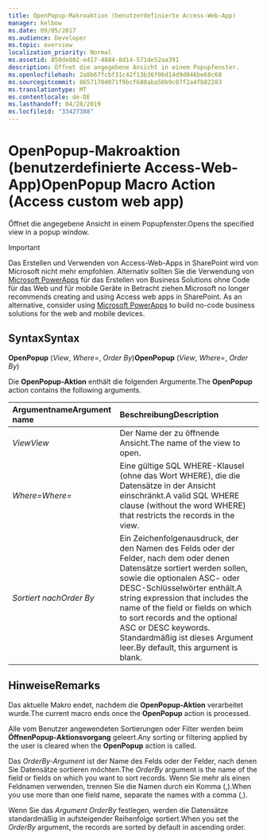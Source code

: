 ```yaml
---
title: OpenPopup-Makroaktion (benutzerdefinierte Access-Web-App)
manager: kelbow
ms.date: 09/05/2017
ms.audience: Developer
ms.topic: overview
localization_priority: Normal
ms.assetid: 850de802-e417-4884-8d14-571de52aa391
description: Öffnet die angegebene Ansicht in einem Popupfenster.
ms.openlocfilehash: 2a8b67fcbf31c42f13b36f06d14d9d046be68c68
ms.sourcegitcommit: 8657170d071f9bcf680aba50b9c07f2a4fb82283
ms.translationtype: MT
ms.contentlocale: de-DE
ms.lasthandoff: 04/28/2019
ms.locfileid: "33427388"
---
```

# <a name="openpopup-macro-action-access-custom-web-app"></a><span data-ttu-id="a1545-103">OpenPopup-Makroaktion (benutzerdefinierte Access-Web-App)</span><span class="sxs-lookup"><span data-stu-id="a1545-103">OpenPopup Macro Action (Access custom web app)</span></span>

<span data-ttu-id="a1545-104">Öffnet die angegebene Ansicht in einem Popupfenster.</span><span class="sxs-lookup"><span data-stu-id="a1545-104">Opens the specified view in a popup window.</span></span>
  
> [!IMPORTANT]
> <span data-ttu-id="a1545-p101">Das Erstellen und Verwenden von Access-Web-Apps in SharePoint wird von Microsoft nicht mehr empfohlen. Alternativ sollten Sie die Verwendung von [Microsoft PowerApps](https://powerapps.microsoft.com/en-us/) für das Erstellen von Business Solutions ohne Code für das Web und für mobile Geräte in Betracht ziehen.</span><span class="sxs-lookup"><span data-stu-id="a1545-p101">Microsoft no longer recommends creating and using Access web apps in SharePoint. As an alternative, consider using [Microsoft PowerApps](https://powerapps.microsoft.com/en-us/) to build no-code business solutions for the web and mobile devices.</span></span> 
  
## <a name="syntax"></a><span data-ttu-id="a1545-107">Syntax</span><span class="sxs-lookup"><span data-stu-id="a1545-107">Syntax</span></span>

 <span data-ttu-id="a1545-108">**OpenPopup** (*View*, *Where=*, *Order By*)</span><span class="sxs-lookup"><span data-stu-id="a1545-108">**OpenPopup** (*View*, *Where=*, *Order By*)</span></span> 
  
<span data-ttu-id="a1545-109">Die **OpenPopup-Aktion** enthält die folgenden Argumente.</span><span class="sxs-lookup"><span data-stu-id="a1545-109">The **OpenPopup** action contains the following arguments.</span></span> 
  
|<span data-ttu-id="a1545-110">**Argumentname**</span><span class="sxs-lookup"><span data-stu-id="a1545-110">**Argument name**</span></span>|<span data-ttu-id="a1545-111">**Beschreibung**</span><span class="sxs-lookup"><span data-stu-id="a1545-111">**Description**</span></span>|
|:-----|:-----|
| <span data-ttu-id="a1545-112">*View*</span><span class="sxs-lookup"><span data-stu-id="a1545-112">*View*</span></span>  <br/> |<span data-ttu-id="a1545-113">Der Name der zu öffnende Ansicht.</span><span class="sxs-lookup"><span data-stu-id="a1545-113">The name of the view to open.</span></span>  <br/> |
| <span data-ttu-id="a1545-114">*Where=*</span><span class="sxs-lookup"><span data-stu-id="a1545-114">*Where=*</span></span>  <br/> |<span data-ttu-id="a1545-115">Eine gültige SQL WHERE-Klausel (ohne das Wort WHERE), die die Datensätze in der Ansicht einschränkt.</span><span class="sxs-lookup"><span data-stu-id="a1545-115">A valid SQL WHERE clause (without the word WHERE) that restricts the records in the view.</span></span>  <br/> |
| <span data-ttu-id="a1545-116">*Sortiert nach*</span><span class="sxs-lookup"><span data-stu-id="a1545-116">*Order By*</span></span>  <br/> |<span data-ttu-id="a1545-117">Ein Zeichenfolgenausdruck, der den Namen des Felds oder der Felder, nach dem oder denen Datensätze sortiert werden sollen, sowie die optionalen ASC- oder DESC-Schlüsselwörter enthält.</span><span class="sxs-lookup"><span data-stu-id="a1545-117">A string expression that includes the name of the field or fields on which to sort records and the optional ASC or DESC keywords.</span></span> <span data-ttu-id="a1545-118">Standardmäßig ist dieses Argument leer.</span><span class="sxs-lookup"><span data-stu-id="a1545-118">By default, this argument is blank.</span></span>  <br/> |
   
## <a name="remarks"></a><span data-ttu-id="a1545-119">Hinweise</span><span class="sxs-lookup"><span data-stu-id="a1545-119">Remarks</span></span>

<span data-ttu-id="a1545-120">Das aktuelle Makro endet, nachdem die **OpenPopup-Aktion** verarbeitet wurde.</span><span class="sxs-lookup"><span data-stu-id="a1545-120">The current macro ends once the **OpenPopup** action is processed.</span></span> 
  
<span data-ttu-id="a1545-121">Alle vom Benutzer angewendeten Sortierungen oder Filter werden beim **ÖffnenPopup-Aktionsvorgang** geleert.</span><span class="sxs-lookup"><span data-stu-id="a1545-121">Any sorting or filtering applied by the user is cleared when the **OpenPopup** action is called.</span></span> 
  
<span data-ttu-id="a1545-122">Das  *OrderBy-Argument*  ist der Name des Felds oder der Felder, nach denen Sie Datensätze sortieren möchten.</span><span class="sxs-lookup"><span data-stu-id="a1545-122">The  *OrderBy*  argument is the name of the field or fields on which you want to sort records.</span></span> <span data-ttu-id="a1545-123">Wenn Sie mehr als einen Feldnamen verwenden, trennen Sie die Namen durch ein Komma (,).</span><span class="sxs-lookup"><span data-stu-id="a1545-123">When you use more than one field name, separate the names with a comma (,).</span></span> 
  
<span data-ttu-id="a1545-124">Wenn Sie das  *Argument OrderBy*  festlegen, werden die Datensätze standardmäßig in aufsteigender Reihenfolge sortiert.</span><span class="sxs-lookup"><span data-stu-id="a1545-124">When you set the  *OrderBy*  argument, the records are sorted by default in ascending order.</span></span> 
  

